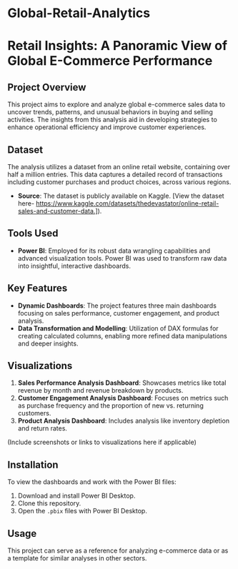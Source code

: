 # Global-Retail-Analytics

# Retail Insights: A Panoramic View of Global E-Commerce Performance

## Project Overview
This project aims to explore and analyze global e-commerce sales data to uncover trends, patterns, and unusual behaviors in buying and selling activities. The insights from this analysis aid in developing strategies to enhance operational efficiency and improve customer experiences.

## Dataset
The analysis utilizes a dataset from an online retail website, containing over half a million entries. This data captures a detailed record of transactions including customer purchases and product choices, across various regions.

- **Source**: The dataset is publicly available on Kaggle. [View the dataset here- https://www.kaggle.com/datasets/thedevastator/online-retail-sales-and-customer-data.]).

## Tools Used
- **Power BI**: Employed for its robust data wrangling capabilities and advanced visualization tools. Power BI was used to transform raw data into insightful, interactive dashboards.

## Key Features
- **Dynamic Dashboards**: The project features three main dashboards focusing on sales performance, customer engagement, and product analysis.
- **Data Transformation and Modelling**: Utilization of DAX formulas for creating calculated columns, enabling more refined data manipulations and deeper insights.

## Visualizations
1. **Sales Performance Analysis Dashboard**: Showcases metrics like total revenue by month and revenue breakdown by products.
2. **Customer Engagement Analysis Dashboard**: Focuses on metrics such as purchase frequency and the proportion of new vs. returning customers.
3. **Product Analysis Dashboard**: Includes analysis like inventory depletion and return rates.

(Include screenshots or links to visualizations here if applicable)

## Installation
To view the dashboards and work with the Power BI files:
1. Download and install Power BI Desktop.
2. Clone this repository.
3. Open the `.pbix` files with Power BI Desktop.

## Usage
This project can serve as a reference for analyzing e-commerce data or as a template for similar analyses in other sectors.





